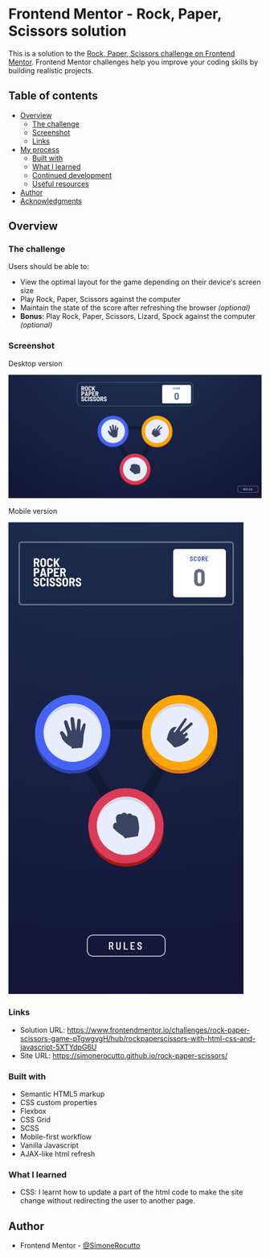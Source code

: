 # Frontend Mentor - Rock, Paper, Scissors solution

This is a solution to the [Rock, Paper, Scissors challenge on Frontend Mentor](https://www.frontendmentor.io/challenges/rock-paper-scissors-game-pTgwgvgH). Frontend Mentor challenges help you improve your coding skills by building realistic projects. 

## Table of contents

- [Overview](#overview)
  - [The challenge](#the-challenge)
  - [Screenshot](#screenshot)
  - [Links](#links)
- [My process](#my-process)
  - [Built with](#built-with)
  - [What I learned](#what-i-learned)
  - [Continued development](#continued-development)
  - [Useful resources](#useful-resources)
- [Author](#author)
- [Acknowledgments](#acknowledgments)

## Overview

### The challenge

Users should be able to:

- View the optimal layout for the game depending on their device's screen size
- Play Rock, Paper, Scissors against the computer
- Maintain the state of the score after refreshing the browser _(optional)_
- **Bonus**: Play Rock, Paper, Scissors, Lizard, Spock against the computer _(optional)_

### Screenshot

Desktop version

![Desktop version](https://github.com/SimoneRocutto/rock-paper-scissors/blob/master/results/desktop.png?raw=true)

Mobile version

![Mobile version](https://github.com/SimoneRocutto/rock-paper-scissors/blob/master/results/mobile.png?raw=true)

### Links

- Solution URL: https://www.frontendmentor.io/challenges/rock-paper-scissors-game-pTgwgvgH/hub/rockpaperscissors-with-html-css-and-javascript-5XTYdpG6U
- Site URL: https://simonerocutto.github.io/rock-paper-scissors/

### Built with

- Semantic HTML5 markup
- CSS custom properties
- Flexbox
- CSS Grid
- SCSS
- Mobile-first workflow
- Vanilla Javascript
- AJAX-like html refresh

### What I learned

- CSS: I learnt how to update a part of the html code to make the site change without redirecting the user to another page.

## Author

- Frontend Mentor - [@SimoneRocutto](https://www.frontendmentor.io/profile/SimoneRocutto)
